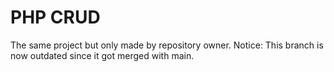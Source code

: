 # PHP CRUD  
  

The same project but only made by repository owner.
Notice: This branch is now outdated since it got merged with main.
